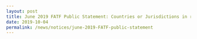```yaml
---
layout: post
title: June 2019 FATF Public Statement: Countries or Jurisdictions in relation to which enhanced customer due diligence is to be performed
date: 2019-10-04
permalink: /news/notices/june-2019-FATF-public-statement
---
```

